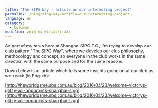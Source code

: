 ```yaml
---
title: "The SIPG Way - article on our interesting project"
permalink: /blog/sipg-way-article-our-interesting-project
language: en
category:
  - Columns
modified: 2016-03-01T14:57:33Z
---
```


As part of my tasks here at Shanghai SIPG F.C., I'm trying to develop our club pattern "The SIPG Way", where we develop our club philosophy, methodology and concept, so everyone in the club works in the same direction with the same purpose and for the same reasons.

Down below is an article which tells some insights going on at our club as we speak (in English):

[http://theworldgame.sbs.com.au/blog/2016/02/23/welcome-victorys-glitzy-acl-opponents-shanghai-sipg](http://theworldgame.sbs.com.au/blog/2016/02/23/welcome-victorys-glitzy-acl-opponents-shanghai-sipg)

